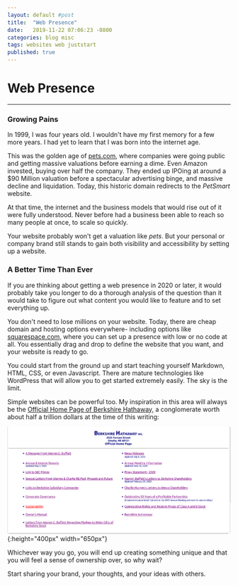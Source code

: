 ```yaml
---
layout: default #post
title:  "Web Presence"
date:   2019-11-22 07:06:23 -0800
categories: blog misc
tags: websites web juststart
published: true
---
```


# Web Presence

---

### Growing Pains

In 1999, I was four years old. I wouldn't have my first memory for a few more years. I had yet to learn that I was born into the internet age.  

This was the golden age of [pets.com](https://pets.com), where companies were going public and getting massive valuations before earning a dime. Even Amazon invested, buying over half the company. They ended up IPOing at around a $90 Million valuation before a spectacular advertising binge, and massive decline and liquidation. Today, this historic domain redirects to the _PetSmart_ website.

At that time, the internet and the business models that would rise out of it were fully understood. Never before had a business been able to reach so many people at once, to scale so quickly.  

Your website probably won't get a valuation like _pets_. But your personal or company brand still stands to gain both visibility and accessibility by setting up a website.

### A Better Time Than Ever

If you are thinking about getting a web presence in 2020 or later, it would probably take you longer to do a thorough analysis of the question than it would take to figure out what content you would like to feature and to set everything up.

You don't need to lose millions on your website. Today, there are cheap domain and hosting options everywhere- including options like [squarespace.com](http://squarespace.com), where you can set up a presence with low or no code at all. You essentially drag and drop to define the website that you want, and your website is ready to go.

You could start from the ground up and start teaching yourself Markdown, HTML, CSS, or even Javascript. There are mature technologies like WordPress that will allow you to get started extremely easily. The sky is the limit.

Simple websites can be powerful too. My inspiration in this area will always be the [Official Home Page of Berkshire Hathaway,](http://berkshirehathaway.com) a conglomerate worth about half a trillion dollars at the time of this writing:

  ![Simple, Yet Effective](/assets/Berkshire_Homepage.png){:height="400px" width="650px"}
  <!-- ![adam_photo](/assets/adam.jpg){:height="350px" width="200px"} -->

Whichever way you go, you will end up creating something unique and that you will feel a sense of ownership over, so why wait?

Start sharing your brand, your thoughts, and your ideas with others.


<!-- You’ll find this post in your `_posts` directory. Go ahead and edit it and re-build the site to see your changes. You can rebuild the site in many different ways, but the most common way is to run `jekyll serve`, which launches a web server and auto-regenerates your site when a file is updated.

Jekyll requires blog post files to be named according to the following format:

`YEAR-MONTH-DAY-title.MARKUP`

Where `YEAR` is a four-digit number, `MONTH` and `DAY` are both two-digit numbers, and `MARKUP` is the file extension representing the format used in the file. After that, include the necessary front matter. Take a look at the source for this post to get an idea about how it works.

Jekyll also offers powerful support for code snippets:

{% highlight ruby %}
def print_hi(name)
  puts "Hi, #{name}"
end
print_hi('Tom')
#=> prints 'Hi, Tom' to STDOUT.
{% endhighlight %}

Check out the [Jekyll docs][jekyll-docs] for more info on how to get the most out of Jekyll. File all bugs/feature requests at [Jekyll’s GitHub repo][jekyll-gh]. If you have questions, you can ask them on [Jekyll Talk][jekyll-talk].

[jekyll-docs]: https://jekyllrb.com/docs/home
[jekyll-gh]:   https://github.com/jekyll/jekyll
[jekyll-talk]: https://talk.jekyllrb.com/ -->
